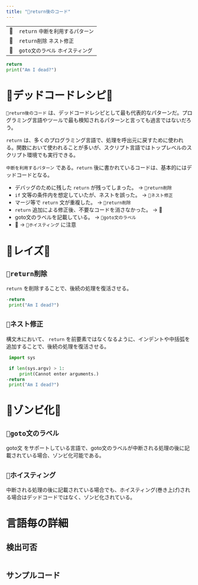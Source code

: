 ```yaml
---
title: "🧪return後のコード"
---
```


|||
|:--|:--|
|🔖|`return` `中断を利用するパターン`|
|👼|`return削除` `ネスト修正`|
|🧟|`goto文のラベル` `ホイスティング`|

``` python:after_return.py
return
print("Am I dead?")
```

# 🧪デッドコードレシピ🧪

`🧪return後のコード` は、デッドコードレシピとして最も代表的なパターンだ。プログラミング言語やツールで最も検知されるパターンと言っても過言ではないだろう。

`return` は、多くのプログラミング言語で、処理を呼出元に戻すために使われる。関数において使われることが多いが、スクリプト言語ではトップレベルのスクリプト環境でも実行できる。

`中断を利用するパターン` である。`return` 後に書かれているコードは、基本的にはデッドコードとなる。

 - デバッグのために残した `return` が残ってしまった。 -> `👼return削除`
 - `if` 文等の条件内を想定していたが、ネストを誤った。 -> `👼ネスト修正`
 - マージ等で `return` 文が重複した。 -> `👼return削除`
 - `return` 追加による修正後、不要なコードを消さなかった。 -> 🛐
 - goto文のラベルを記載している。 -> `🧟goto文のラベル`
 - 🛐 -> `🧟ホイスティング` に注意


# 👼レイズ👼

## `👼return削除`

`return` を削除することで、後続の処理を復活させる。

``` diff:after_return.py
-return
 print("Am I dead?")
```

## `👼ネスト修正`

構文木において、 `return` を前要素ではなくなるように、インデントや中括弧を追加することで、後続の処理を復活させる。 

``` diff:after_return_with_if.py
 import sys

 if len(sys.argv) > 1:
     print(Cannot enter arguments.)
-return
 print("Am I dead?")
```



# 🧟ゾンビ化🧟

## `🧟goto文のラベル`

goto文 をサポートしている言語で、goto文のラベルが中断される処理の後に記載されている場合、ゾンビ化可能である。



## `🧟ホイスティング`

中断される処理の後に記載されている場合でも、ホイスティング(巻き上げ)される場合はデッドコードではなく、ゾンビ化されている。



# 言語毎の詳細

## 検出可否

||||
|:--|:--|:--|

## サンプルコード

